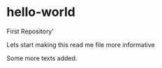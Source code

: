 # hello-world
First Repository'

Lets start making this read me file more informative


Some more texts added.

